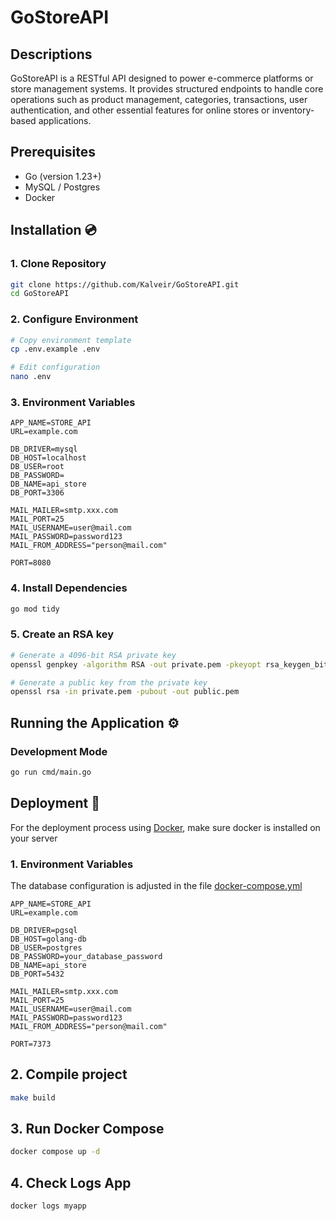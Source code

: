 # GoStoreAPI
## Descriptions
GoStoreAPI is a RESTful API designed to power e-commerce platforms or store management systems. It provides structured endpoints to handle core operations such as product management, categories, transactions, user authentication, and other essential features for online stores or inventory-based applications.
## Prerequisites
- Go (version 1.23+)
- MySQL / Postgres
- Docker

## Installation :cd:

### 1. Clone Repository
```bash
git clone https://github.com/Kalveir/GoStoreAPI.git
cd GoStoreAPI
```

### 2. Configure Environment
```bash
# Copy environment template
cp .env.example .env

# Edit configuration
nano .env
```

### 3. Environment Variables
```
APP_NAME=STORE_API
URL=example.com

DB_DRIVER=mysql
DB_HOST=localhost
DB_USER=root
DB_PASSWORD=
DB_NAME=api_store
DB_PORT=3306

MAIL_MAILER=smtp.xxx.com
MAIL_PORT=25
MAIL_USERNAME=user@mail.com
MAIL_PASSWORD=password123
MAIL_FROM_ADDRESS="person@mail.com"

PORT=8080
```

### 4. Install Dependencies
```bash
go mod tidy

```
### 5. Create an RSA key
```bash
# Generate a 4096-bit RSA private key
openssl genpkey -algorithm RSA -out private.pem -pkeyopt rsa_keygen_bits:4096

# Generate a public key from the private key
openssl rsa -in private.pem -pubout -out public.pem

```

## Running the Application ⚙️

### Development Mode
```bash
go run cmd/main.go
```

## Deployment :rocket:
For the deployment process using [Docker](https://www.docker.com/), make sure docker is installed on your server
### 1. Environment Variables
The database configuration is adjusted in the file [docker-compose.yml](https://github.com/Kalveir/GoStoreAPI/blob/main/docker-compose.yml)
```
APP_NAME=STORE_API
URL=example.com

DB_DRIVER=pgsql
DB_HOST=golang-db
DB_USER=postgres
DB_PASSWORD=your_database_password
DB_NAME=api_store
DB_PORT=5432

MAIL_MAILER=smtp.xxx.com
MAIL_PORT=25
MAIL_USERNAME=user@mail.com
MAIL_PASSWORD=password123
MAIL_FROM_ADDRESS="person@mail.com"

PORT=7373
```
## 2. Compile project
```bash
make build
```
## 3. Run Docker Compose
```bash
docker compose up -d
```
## 4. Check Logs App
```bash
docker logs myapp
```
